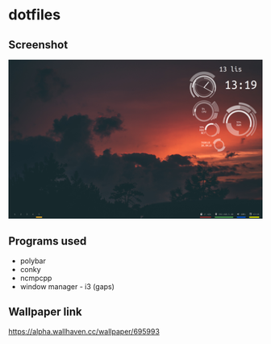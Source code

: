 # dotfiles

## Screenshot
![screenshot](/screenshot.png?raw=true)

## Programs used
 - polybar
 - conky
 - ncmpcpp
 - window manager - i3 (gaps)

## Wallpaper link
https://alpha.wallhaven.cc/wallpaper/695993